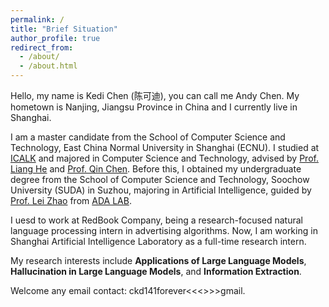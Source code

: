 ```yaml
---
permalink: /
title: "Brief Situation"
author_profile: true
redirect_from: 
  - /about/
  - /about.html
---
```


Hello, my name is Kedi Chen (陈可迪), you can call me Andy Chen. My hometown is Nanjing, Jiangsu Province in China and I currently live in Shanghai. 

I am a master candidate from the School of Computer Science and Technology, East China Normal University in Shanghai (ECNU). 
I studied at [ICALK](https://github.com/ECNU-ICALK) and majored in Computer Science and Technology, advised by [Prof. Liang He](https://scholar.google.com/citations?user=aW_cCQwAAAAJ&hl=zh-CN) and [Prof. Qin Chen](https://scholar.google.com/citations?user=S7u5zTQAAAAJ&hl=zh-CN). 
Before this, I obtained my undergraduate degree from the School of Computer Science and Technology, Soochow University (SUDA) in Suzhou, majoring in Artificial Intelligence, guided by [Prof. Lei Zhao](https://scst.suda.edu.cn/11/29/c30767a528681/page.htm) from [ADA LAB](https://ada.suda.edu.cn/).

I uesd to work at RedBook Company, being a research-focused natural language processing intern in advertising algorithms. Now, I am working in Shanghai Artificial Intelligence Laboratory as a full-time research intern.

My research interests include **Applications of Large Language Models**, **Hallucination in Large Language Models**, and **Information Extraction**.

Welcome any email contact: ckd141forever<<<>>>gmail.

<div style="width: 200px; height: 150px; overflow: hidden;">
  <script type="text/javascript" id="clustrmaps" src="//clustrmaps.com/map_v2.js?d=CxPuLupp87wWkeHkVRmPomjtrbgDz-kzjqxNiiktY1I&cl=ffffff&w=a" style="transform: scale(0.1); transform-origin: 0 0;"></script>
</div>

